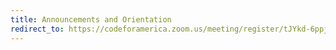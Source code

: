 ```yaml
---
title: Announcements and Orientation
redirect_to: https://codeforamerica.zoom.us/meeting/register/tJYkd-6ppjstHtMpA9WHzicOqGIREmp5qTPl
---
```

